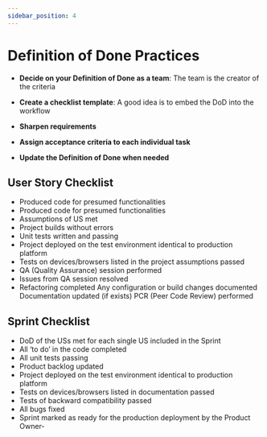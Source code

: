 ```yaml
---
sidebar_position: 4
---
```


# Definition of Done Practices

- **Decide on your Definition of Done as a team**: The team is the creator of the criteria

- **Create a checklist template**: A good idea is to embed the DoD into the workflow

- **Sharpen requirements**

- **Assign acceptance criteria to each individual task**

- **Update the Definition of Done when needed**

## User Story Checklist

- Produced code for presumed functionalities
- Produced code for presumed functionalities
- Assumptions of US met
- Project builds without errors
- Unit tests written and passing
- Project deployed on the test environment identical to production platform
- Tests on devices/browsers listed in the project assumptions passed
- QA (Quality Assurance) session performed
- Issues from QA session resolved
- Refactoring completed Any configuration or build changes documented Documentation updated (if exists) PCR (Peer Code Review) performed

## Sprint Checklist

- DoD of the USs met for each single US included in the Sprint
- All ‘to do’ in the code completed
- All unit tests passing
- Product backlog updated
- Project deployed on the test environment identical to production platform
- Tests on devices/browsers listed in documentation passed
- Tests of backward compatibility passed
- All bugs fixed
- Sprint marked as ready for the production deployment by the Product Owner-
